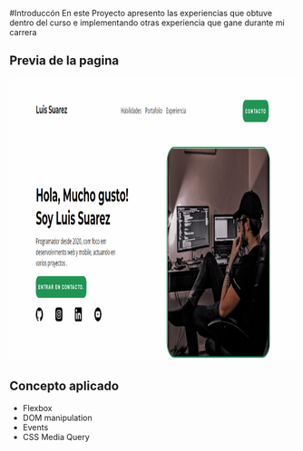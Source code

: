 #Introduccón
En este Proyecto apresento las experiencias que obtuve dentro del curso e implementando otras experiencia que gane durante mi carrera

## Previa de la pagina

<img src="https://github.com/Araknet325/CV-portafolio/blob/master/previa.png" height="500"/>

## Concepto aplicado

- Flexbox
- DOM manipulation
- Events
- CSS Media Query

##
